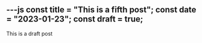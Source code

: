 ---js
const title = "This is a fifth post";
const date = "2023-01-23";
const draft = true;
---
This is a draft post
